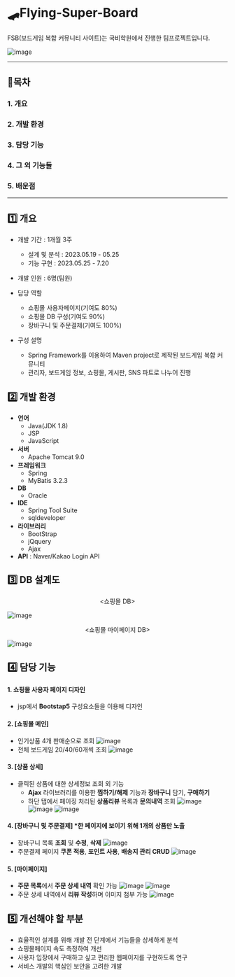 # 🛹Flying-Super-Board
FSB(보드게임 복합 커뮤니티 사이트)는 국비학원에서 진행한 팀프로젝트입니다.

![image](https://github.com/jaeheeeKim/Flying-Super-Board/assets/137701489/82445a8a-d0fd-40d1-a556-d7d18e8a32d5)

---
## 🎲목차
### 1. 개요
### 2. 개발 환경
### 3. 담당 기능
### 4. 그 외 기능들
### 5. 배운점
---

## 1️⃣ 개요
- 개발 기간 : 1개월 3주
  - 설계 및 분석 : 2023.05.19 - 05.25
  - 기능 구현 : 2023.05.25 - 7.20
- 개발 인원 : 6명(팀원)
- 담당 역할
  - 쇼핑몰 사용자페이지(기여도 80%)
  - 쇼핑몰 DB 구성(기여도 90%)
  - 장바구니 및 주문결제(기여도 100%)

- 구성 설명
  - Spring Framework를 이용하여 Maven project로 제작된 보드게임 복합 커뮤니티
  - 관리자, 보드게임 정보, 쇼핑몰, 게시판, SNS 파트로 나누어 진행

## 2️⃣ 개발 환경
- **언어**
  - Java(JDK 1.8)
  - JSP
  - JavaScript
- **서버**
  - Apache Tomcat 9.0
- **프레임워크**
  - Spring
  - MyBatis 3.2.3
- **DB**
  - Oracle
- **IDE**
  - Spring Tool Suite
  - sqldeveloper
- **라이브러리**
  - BootStrap
  - jQquery
  - Ajax
- **API** : Naver/Kakao Login API

## 3️⃣ DB 설계도

<div align="center"><쇼핑몰 DB></div>
  
![image](https://github.com/jaeheeeKim/Flying-Super-Board/assets/137701489/b5a14c79-5cf2-4a39-86aa-c453f071cb4e)

<div align="center"><쇼핑몰 마이페이지 DB></div>
  
![image](https://github.com/jaeheeeKim/Flying-Super-Board/assets/137701489/bf7e41e1-c426-4366-8b36-b91acc4287e5)



## 4️⃣ 담당 기능 
#### 1. 쇼핑몰 사용자 페이지 디자인
- jsp에서 **Bootstap5** 구성요소들을 이용해 디자인

#### 2. [쇼핑몰 메인]
- 인기상품 4개 판매순으로 조회
![image](https://github.com/jaeheeeKim/Flying-Super-Board/assets/137701489/0679e880-1f0e-4e3c-85f1-facffda2038c)
- 전체 보드게임 20/40/60개씩 조회
![image](https://github.com/jaeheeeKim/Flying-Super-Board/assets/137701489/f0bf95b2-80e1-4d0d-b6c2-bdf6875ba22a)

#### 3. [상품 상세]
- 클릭된 상품에 대한 상세정보 조회 외 기능
  - **Ajax** 라이브러리를 이용한 **찜하기/해제** 기능과 **장바구니** 담기, **구매하기**
  - 하단 탭에서 페이징 처리된 **상품리뷰** 목록과 **문의내역** 조회
![image](https://github.com/jaeheeeKim/Flying-Super-Board/assets/137701489/70650ba3-046a-4420-b42a-8103edd4bf9a)
![image](https://github.com/jaeheeeKim/Flying-Super-Board/assets/137701489/5b4621cc-f477-4760-a125-d36d27178d28)
![image](https://github.com/jaeheeeKim/Flying-Super-Board/assets/137701489/ea3377d9-e641-4774-954f-2e2fa06b277e)

#### 4. [장바구니 및 주문결제] *한 페이지에 보이기 위해 1개의 상품만 노출
- 장바구니 목록 **조회** 및 **수정**, **삭제**
![image](https://github.com/jaeheeeKim/Flying-Super-Board/assets/137701489/7c9fcc5a-f0b1-4c60-8d3d-e8c02c3f02bc)
- 주문결제 페이지 **쿠폰 적용**, **포인트 사용**, **배송지 관리 CRUD** 
![image](https://github.com/jaeheeeKim/Flying-Super-Board/assets/137701489/df811e80-13ad-49ed-9817-d9b6a7e5149a)

#### 5. [마이페이지]
- **주문 목록**에서 **주문 상세 내역** 확인 가능
![image](https://github.com/jaeheeeKim/Flying-Super-Board/assets/137701489/48b90e91-942b-4390-a1fc-449f23517ea5)
![image](https://github.com/jaeheeeKim/Flying-Super-Board/assets/137701489/57bbe7fd-ce21-4722-a9e2-ffb112bda087)
- 주문 상세 내역에서 **리뷰 작성**하며 이미지 첨부 가능
![image](https://github.com/jaeheeeKim/Flying-Super-Board/assets/137701489/6a333d3f-f3b5-4c98-8439-4e49d65219b8)

## 5️⃣ 개선해야 할 부분
- 효율적인 설계를 위해 개발 전 단계에서 기능들을 상세하게 분석
- 쇼핑몰페이지 속도 측정하여 개선
- 사용자 입장에서 구매하고 싶고 편리한 웹페이지를 구현하도록 연구
- 서비스 개발의 핵심인 보안을 고려한 개발
